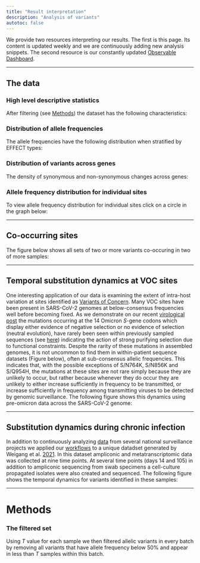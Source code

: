 ```yaml
---
title: "Result interpretation"
description: "Analysis of variants"
autotoc: false
---
```


We provide two resources interpreting our results. The first is this page. Its content is updated weekly and we are continuously adding new analysis snippets. The second resource is our constantly updated [Observable Dashboard](http://covid19.galaxyproject.org/dashboard).


-----

## The data

### High level descriptive statistics

After filtering (see [Methods](#methods)) the dataset has the following characteristics:

<div class="shadow-sm p-3 mb-5 bg-light rounded" align="center">
  <vega-embed spec="https://raw.githubusercontent.com/galaxyproject/SARS-CoV-2/master/data/ipynb/graphs/high_level_stats.json"/>
</div>


### Distribution of allele frequencies

The allele frequencies have the following distribution when stratified by EFFECT types:

<div class="shadow-sm p-3 mb-5 bg-light rounded" align="center">
  <vega-embed spec="https://raw.githubusercontent.com/galaxyproject/SARS-CoV-2/master/data/ipynb/graphs/af_effect.json"/>
</div>

### Distribution of variants across genes

The density of synonymous and non-synonymous changes across genes:

<div class="shadow-sm p-3 mb-5 bg-light rounded" align="center">
  <vega-embed spec="https://raw.githubusercontent.com/galaxyproject/SARS-CoV-2/master/data/ipynb/graphs/per_gene_density.json"/>
</div>

### Allele frequency distribution for individual sites

To view allele frequency distribution for individual sites click on a circle in the graph below:

<div class="shadow-sm p-3 mb-5 bg-light rounded" align="center">
  <vega-embed spec="https://raw.githubusercontent.com/galaxyproject/SARS-CoV-2/master/data/ipynb/graphs/genome_map_density.json"/>
</div>

------

## Co-occurring sites

The figure below shows all sets of two or more variants co-occuring in two of more samples:

<div class="shadow-sm p-3 mb-5 bg-light rounded" align="center">
  <vega-embed spec="https://raw.githubusercontent.com/galaxyproject/SARS-CoV-2/master/data/ipynb/graphs/co_occ.json"/>
</div>

------

## Temporal substitution dynamics at VOC sites

One interesting application of our data is examining the extent of intra-host variation at sites identified as [Variants of Concern](https://cov-lineages.org/index.html#global_reports). Many VOC sites have been present in SARS-CoV-2 genomes at below-consensus frequencies well before becoming fixed. As we demonstrate on our recent [virological post](https://virological.org/t/selection-analysis-identifies-significant-mutational-changes-in-omicron-that-are-likely-to-influence-both-antibody-neutralization-and-spike-function-part-1-of-2/771) the mutations occurring at the 14 Omicron *S*-gene codons which display either evidence of negative selection or no evidence of selection (neutral evolution), have rarely been seen within previously sampled sequences (see [here](https://observablehq.com/@spond/omicron-mutations-tables)) indicating the action of strong purifying selection due to functional constraints. Despite the rarity of these mutations in assembled genomes, it is not uncommon to find them in within-patient sequence datasets (Figure below), often at sub-consensus allelic frequencies. This indicates that, with the possible exceptions of S/N764K, S/N856K and S/Q954H, the mutations at these sites are not rare simply because they are unlikely to occur, but rather because whenever they do occur they are unlikely to either increase sufficiently in frequency to be transmitted, or increase sufficiently in frequency among transmitting viruses to be detected by genomic surveillance. The following figure shows this dynamics using pre-omicron data across the SARS-CoV-2 genome:

<div class="shadow-sm p-3 mb-5 bg-light rounded" align="center">
  <vega-embed spec="https://raw.githubusercontent.com/galaxyproject/SARS-CoV-2/master/data/ipynb/graphs/voc_time_progression_full_genome.json"/>
</div>

------

## Substitution dynamics during chronic infection

In addition to continuously analyzing [data](/projects/covid19/samples/) from several national surveillance projects we applied our [workflows](/projects/covid19/workflows/) to a unique datadset generated by Weigang et al. [2021](https://www.nature.com/articles/s41467-021-26602-3). In this dataset ampliconic and metatranscriptomic data was collected at nine time points. At several time points (days 14 and 105) in addition to ampliconic sequencing from swab specimens a cell-culture propagated isolates were also created and sequenced. The following figure shows the temporal dynamics for variants identified in these samples:

<div class="shadow-sm p-3 mb-5 bg-light rounded" align="center">
  <vega-embed spec="https://raw.githubusercontent.com/galaxyproject/SARS-CoV-2/master/data/ipynb/graphs/freiburg_chronic.json"/>
</div>

-----

# Methods

<markdown-embed href="https://raw.githubusercontent.com/galaxyproject/SARS-CoV-2/master/data/ipynb/md/poisson_filtering.md" />

<div class="shadow-sm p-3 mb-5 bg-light rounded" align="center">
  <vega-embed spec="https://raw.githubusercontent.com/galaxyproject/SARS-CoV-2/master/data/ipynb/graphs/poisson.json"/>
</div> 

### The filtered set

Using *T* value for each sample we then filtered allelic variants in every batch by removing all variants that have allele frequency below 50% and appear in less than *T* samples within this batch. 




